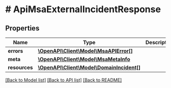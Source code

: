 # # ApiMsaExternalIncidentResponse

## Properties

Name | Type | Description | Notes
------------ | ------------- | ------------- | -------------
**errors** | [**\OpenAPI\Client\Model\MsaAPIError[]**](MsaAPIError.md) |  |
**meta** | [**\OpenAPI\Client\Model\MsaMetaInfo**](MsaMetaInfo.md) |  |
**resources** | [**\OpenAPI\Client\Model\DomainIncident[]**](DomainIncident.md) |  |

[[Back to Model list]](../../README.md#models) [[Back to API list]](../../README.md#endpoints) [[Back to README]](../../README.md)
